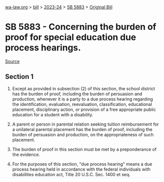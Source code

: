 [wa-law.org](/) > [bill](/bill/) > [2023-24](/bill/2023-24/) > [SB 5883](/bill/2023-24/sb/5883/) > [Original Bill](/bill/2023-24/sb/5883/1/)

# SB 5883 - Concerning the burden of proof for special education due process hearings.

[Source](http://lawfilesext.leg.wa.gov/biennium/2023-24/Pdf/Bills/Senate%20Bills/5883.pdf)

## Section 1
1. Except as provided in subsection (2) of this section, the school district has the burden of proof, including the burden of persuasion and production, whenever it is a party to a due process hearing regarding the identification, evaluation, reevaluation, classification, educational placement, disciplinary action, or provision of a free appropriate public education for a student with a disability.

2. A parent or person in parental relation seeking tuition reimbursement for a unilateral parental placement has the burden of proof, including the burden of persuasion and production, on the appropriateness of such placement.

3. The burden of proof in this section must be met by a preponderance of the evidence.

4. For the purposes of this section, "due process hearing" means a due process hearing held in accordance with the federal individuals with disabilities education act, Title 20 U.S.C. Sec. 1400 et seq.

